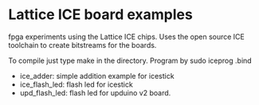 # Lattice ICE board examples
fpga experiments using the Lattice ICE chips. Uses the open source ICE
toolchain to create bitstreams for the boards. 


To compile just type make in the directory. Program by sudo iceprog <file>.bind
- ice_adder: simple addition example for icestick
- ice_flash_led: flash led for icestick
- upd_flash_led: flash led for upduino v2 board.
